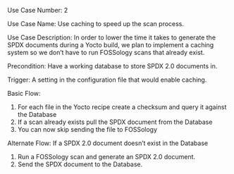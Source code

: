 Use Case Number: 2

Use Case Name: Use caching to speed up the scan process.

Use Case Description: In order to lower the time it takes to generate the SPDX
documents during a Yocto build, we plan to implement a caching system so we
don’t have to run FOSSology scans that already exist. 

Precondition: Have a working database to store SPDX 2.0 documents in.

Trigger: A setting in the configuration file that would enable caching.

Basic Flow:
1.	For each file in the Yocto recipe create a checksum and query it against the
    Database
2.	If a scan already exists pull the SPDX document from the Database
3.	You can now skip sending the file to FOSSology

Alternate Flow:
	If a SPDX 2.0 document doesn’t exist in the Database
1.	Run a FOSSology scan and generate an SPDX 2.0 document.
2.	Send the SPDX document to the Database.
